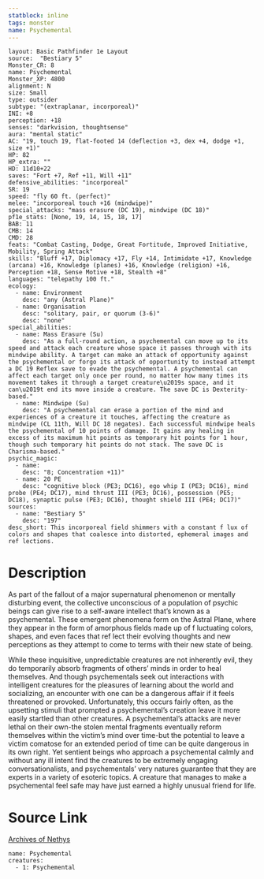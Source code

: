 ```yaml
---
statblock: inline
tags: monster
name: Psychemental
---
```

```statblock
layout: Basic Pathfinder 1e Layout
source:  "Bestiary 5"
Monster_CR: 8
name: Psychemental
Monster_XP: 4800
alignment: N
size: Small
type: outsider
subtype: "(extraplanar, incorporeal)"
INI: +8
perception: +18
senses: "darkvision, thoughtsense"
aura: "mental static"
AC: "19, touch 19, flat-footed 14 (deflection +3, dex +4, dodge +1, size +1)"
HP: 82
HP_extra: ""
HD: 11d10+22
saves: "Fort +7, Ref +11, Will +11"
defensive_abilities: "incorporeal"
SR: 19
speed: "fly 60 ft. (perfect)"
melee: "incorporeal touch +16 (mindwipe)"
special_attacks: "mass erasure (DC 19), mindwipe (DC 18)"
pf1e_stats: [None, 19, 14, 15, 18, 17]
BAB: 11
CMB: 14
CMD: 28
feats: "Combat Casting, Dodge, Great Fortitude, Improved Initiative, Mobility, Spring Attack"
skills: "Bluff +17, Diplomacy +17, Fly +14, Intimidate +17, Knowledge (arcana) +16, Knowledge (planes) +16, Knowledge (religion) +16, Perception +18, Sense Motive +18, Stealth +8"
languages: "telepathy 100 ft."
ecology:
  - name: Environment
    desc: "any (Astral Plane)"
  - name: Organisation
    desc: "solitary, pair, or quorum (3-6)"
    desc: "none"
special_abilities:
  - name: Mass Erasure (Su)
    desc: "As a full-round action, a psychemental can move up to its speed and attack each creature whose space it passes through with its mindwipe ability. A target can make an attack of opportunity against the psychemental or forgo its attack of opportunity to instead attempt a DC 19 Reflex save to evade the psychemental. A psychemental can affect each target only once per round, no matter how many times its movement takes it through a target creature\u2019s space, and it can\u2019t end its move inside a creature. The save DC is Dexterity-based."
  - name: Mindwipe (Su)
    desc: "A psychemental can erase a portion of the mind and experiences of a creature it touches, affecting the creature as mindwipe (CL 11th, Will DC 18 negates). Each successful mindwipe heals the psychemental of 10 points of damage. It gains any healing in excess of its maximum hit points as temporary hit points for 1 hour, though such temporary hit points do not stack. The save DC is Charisma-based."
psychic_magic:
  - name:
    desc: "8; Concentration +11)"
  - name: 20 PE
    desc: "cognitive block (PE3; DC16), ego whip I (PE3; DC16), mind probe (PE4; DC17), mind thrust III (PE3; DC16), possession (PE5; DC18), synaptic pulse (PE3; DC16), thought shield III (PE4; DC17)"
sources:
  - name: "Bestiary 5"
    desc: "197"
desc_short: This incorporeal field shimmers with a constant f lux of colors and shapes that coalesce into distorted, ephemeral images and ref lections.
```
# Description
As part of the fallout of a major supernatural phenomenon or mentally disturbing event, the collective unconscious of a population of psychic beings can give rise to a self-aware intellect that’s known as a psychemental. These emergent phenomena form on the Astral Plane, where they appear in the form of amorphous fields made up of f luctuating colors, shapes, and even faces that ref lect their evolving thoughts and new perceptions as they attempt to come to terms with their new state of being.

 While these inquisitive, unpredictable creatures are not inherently evil, they do temporarily absorb fragments of others’ minds in order to heal themselves. And though psychementals seek out interactions with intelligent creatures for the pleasures of learning about the world and socializing, an encounter with one can be a dangerous affair if it feels threatened or provoked. Unfortunately, this occurs fairly often, as the upsetting stimuli that prompted a psychemental’s creation leave it more easily startled than other creatures. A psychemental’s attacks are never lethal on their own-the stolen mental fragments eventually reform themselves within the victim’s mind over time-but the potential to leave a victim comatose for an extended period of time can be quite dangerous in its own right. Yet sentient beings who approach a psychemental calmly and without any ill intent find the creatures to be extremely engaging conversationalists, and psychementals’ very natures guarantee that they are experts in a variety of esoteric topics. A creature that manages to make a psychemental feel safe may have just earned a highly unusual friend for life.
# Source Link
[Archives of Nethys](https://aonprd.com/MonsterDisplay.aspx?ItemName=Psychemental)
```encounter-table
name: Psychemental
creatures:
  - 1: Psychemental
```
